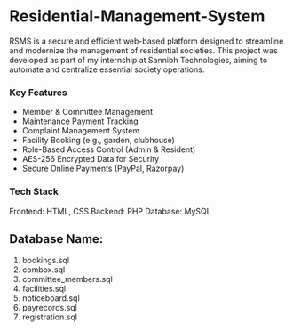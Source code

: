 # Residential-Management-System
RSMS is a secure and efficient web-based platform designed to streamline and modernize the management of residential societies. This project was developed as part of my internship at Sannibh Technologies, aiming to automate and centralize essential society operations.

### Key Features
- Member & Committee Management
- Maintenance Payment Tracking
- Complaint Management System
- Facility Booking (e.g., garden, clubhouse)
- Role-Based Access Control (Admin & Resident)
- AES-256 Encrypted Data for Security
- Secure Online Payments (PayPal, Razorpay)

### Tech Stack
Frontend: HTML, CSS
Backend: PHP
Database: MySQL

## Database Name:
1. bookings.sql
2. combox.sql
3. committee_members.sql
4. facilities.sql
5. noticeboard.sql
6. payrecords.sql
7. registration.sql


